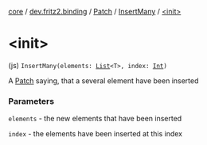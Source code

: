 [core](../../../index.md) / [dev.fritz2.binding](../../index.md) / [Patch](../index.md) / [InsertMany](index.md) / [&lt;init&gt;](./-init-.md)

# &lt;init&gt;

(js) `InsertMany(elements: `[`List`](https://kotlinlang.org/api/latest/jvm/stdlib/kotlin.collections/-list/index.html)`<T>, index: `[`Int`](https://kotlinlang.org/api/latest/jvm/stdlib/kotlin/-int/index.html)`)`

A [Patch](../index.md) saying, that a several element have been inserted

### Parameters

`elements` - the new elements that have been inserted

`index` - the elements have been inserted at this index